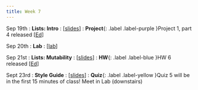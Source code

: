```yaml
---
title: Week 7
---
```


Sep 19th
: **Lists: Intro**
  : [[slides](https://docs.google.com/presentation/d/1BPgr4sfL2UqeUKEgBkBunnUqB3q87VAW/edit?usp=sharing&ouid=114310739312164916072&rtpof=true&sd=true)]
: **Project**{: .label .label-purple }Project 1, part 4 released [[Ed](https://edstem.org/us/courses/24414/lessons/44602/slides/256874)]

Sep 20th
: **Lab**
  : [[lab](https://edstem.org/us/courses/24414/lessons/44179/slides/255174)]

Sep 21st
: **Lists: Mutability**
  : [[slides](https://docs.google.com/presentation/d/1foTZUPebr1XSWKYk_ls6uJNOFA1NvP_S/edit?usp=sharing&ouid=114310739312164916072&rtpof=true&sd=true)]
: **HW**{: .label .label-blue }HW 6 released [[Ed](https://edstem.org/us/courses/24414/lessons/45078/slides/258266)]

Sept 23rd
: **Style Guide**
  : [[slides](https://docs.google.com/presentation/d/1j3Nt4i1dtOk7XDUbkgqBO1Q5romIDknm/edit?usp=sharing&ouid=114310739312164916072&rtpof=true&sd=true)]
: **Quiz**{: .label .label-yellow }Quiz 5 will be in the first 15 minutes of class! Meet in Lab (downstairs)


